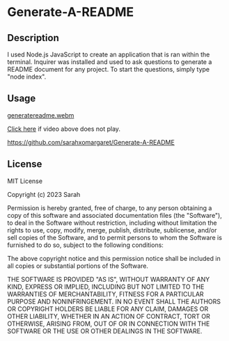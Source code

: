 # Generate-A-README

## Description

I used Node.js JavaScript to create an application that is ran within the terminal. Inquirer was installed and used to ask questions to generate a README document for any project. To start the questions, simply type "node index".

## Usage
[generatereadme.webm](https://github.com/sarahxomargaret/Generate-A-README/assets/127162545/29c4601f-7a7b-4d03-bad1-df2b9056b40d)

[Click here](https://drive.google.com/file/d/1p2sZeAddmfQgDCz2YjzoGQaFwJYmpF6J/view) if video above does not play.

https://github.com/sarahxomargaret/Generate-A-README

## License

MIT License

Copyright (c) 2023 Sarah

Permission is hereby granted, free of charge, to any person obtaining a copy
of this software and associated documentation files (the "Software"), to deal
in the Software without restriction, including without limitation the rights
to use, copy, modify, merge, publish, distribute, sublicense, and/or sell
copies of the Software, and to permit persons to whom the Software is
furnished to do so, subject to the following conditions:

The above copyright notice and this permission notice shall be included in all
copies or substantial portions of the Software.

THE SOFTWARE IS PROVIDED "AS IS", WITHOUT WARRANTY OF ANY KIND, EXPRESS OR
IMPLIED, INCLUDING BUT NOT LIMITED TO THE WARRANTIES OF MERCHANTABILITY,
FITNESS FOR A PARTICULAR PURPOSE AND NONINFRINGEMENT. IN NO EVENT SHALL THE
AUTHORS OR COPYRIGHT HOLDERS BE LIABLE FOR ANY CLAIM, DAMAGES OR OTHER
LIABILITY, WHETHER IN AN ACTION OF CONTRACT, TORT OR OTHERWISE, ARISING FROM,
OUT OF OR IN CONNECTION WITH THE SOFTWARE OR THE USE OR OTHER DEALINGS IN THE
SOFTWARE.
